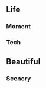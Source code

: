 <h2 id="g1">Life</h2>
<h3 id="g1.1">Moment</h3>
<a href="./post/upload/birthday.png" data-lightbox="Gallery" data-title="Birthday of 2020">
<i class="fa fa-birthday-cake fa-border fa-5x fa-fw" aria-hidden="true" style="color:Orange;"></i>
</a>
<a href="./post/upload/wechat_moment.jpg" data-lightbox="Gallery" data-title="Wechat moment of 2012~2021">
<i class="fa fa-weixin fa-border fa-5x fa-fw" aria-hidden="true" style="color:DodgerBlue;"></i>
</a>
<a href="./post/upload/nvscratch.png" data-lightbox="Gallery" data-title="NV Scratch, you can find them in each NV PCB.">
<i class="fa fa-paw fa-border fa-5x fa-fw" aria-hidden="true" style="color:YellowGreen;"></i>
</a>
<a href="./post/upload/charity.png" data-lightbox="Gallery" data-title="Charity moment in 2017, make the world a better place.">
<i class="fa fa-paint-brush fa-border fa-5x fa-fw" aria-hidden="true" style="color:Chartreuse;"></i>
</a>
<a href="./post/upload/weibo.jpg" data-lightbox="Gallery" data-title="Weibo pictures from 2010-2014 .">
<i class="fa fa-weibo fa-border fa-5x fa-fw" aria-hidden="true" style="color:red;"></i>
</a>
<a href="./post/upload/2013.png" data-lightbox="Gallery" data-title="Qzone pictures of 2013.">
<i class="fa fa-picture-o fa-border fa-5x fa-fw" aria-hidden="true" style="color:DarkKhaki;"></i>
</a>
<a href="./post/upload/2012.png" data-lightbox="Gallery" data-title="Qzone pictures of 2012.">
<i class="fa fa-picture-o fa-border fa-5x fa-fw" aria-hidden="true" style="color:DarkBlue;"></i>
</a>
<a href="./post/upload/2011.png" data-lightbox="Gallery" data-title="Qzone pictures of 2011.">
<i class="fa fa-picture-o fa-border fa-5x fa-fw" aria-hidden="true" style="color:Coral;"></i>
</a>
<a href="./post/upload/2010.png" data-lightbox="Gallery" data-title="Qzone pictures of 2010.">
<i class="fa fa-picture-o fa-border fa-5x fa-fw" aria-hidden="true" style="color:Chocolate;"></i>
</a>
<h3 id="g1.2">Tech</h3>
<a href="./post/upload/UOS.png" data-lightbox="Gallery" data-title="My UOS desktop">
<i class="fa fa-linux fa-border fa-5x fa-fw" aria-hidden="true" style="color:MediumAquaMarine;"></i>
</a>
<a href="./post/upload/DT_manjaro_20180928_Evel.jpg" data-lightbox="Gallery" data-title="My Manjaro desktop">
<i class="fa fa-terminal fa-border fa-5x fa-fw" aria-hidden="true" style="color:PowderBlue;"></i>
</a>
<h2 id="g2">Beautiful</h2>
<h3 id="g2.1">Scenery</h3>
<a href="./post/upload/afternoon.png" data-lightbox="Gallery" data-title="I love this afternoon">
<i class="fa fa-map-marker fa-border fa-5x fa-fw" aria-hidden="true" style="color:MediumOrchid;"></i>
</a>
<a href="./post/upload/yellowFlower.png" data-lightbox="Gallery" data-title="Handroanthus chrysanthus (Jacq.) S.O.Grose">
<i class="fa fa-asterisk fa-border fa-5x fa-fw" aria-hidden="true" style="color:yellow;"></i>
</a>
<a href="./post/upload/MyChinesePainting.jpg" data-lightbox="Gallery" data-title="My traditional Chinese painting which by Meizu phone ">
<i class="fa fa-paint-brush fa-border fa-5x fa-fw" aria-hidden="true" style="color:GoldenRod;"></i>
</a>
<a href="./post/upload/LotusFlower.jpg" data-lightbox="Gallery" data-title="Lotus Flow of Zhongshan Jinzhong lake park">
<i class="fa fa-sun-o fa-border fa-5x fa-fw" aria-hidden="true" style="color:LightPink;"></i>
</a>
<a href="./post/upload/nightfall.jpg" data-lightbox="Gallery" data-title="One beautiful nightfall of 2021">
<i class="fa fa-moon-o fa-border fa-5x fa-fw" aria-hidden="true" style="color:DarkSlateBlue;"></i>
</a>